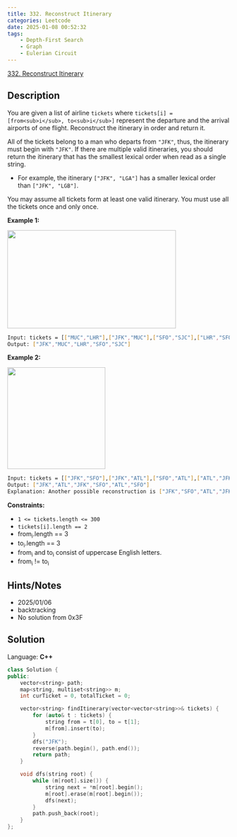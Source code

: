 ```yaml
---
title: 332. Reconstruct Itinerary
categories: Leetcode
date: 2025-01-08 00:52:32
tags:
    - Depth-First Search
    - Graph
    - Eulerian Circuit
---
```


[332. Reconstruct Itinerary](https://leetcode.com/problems/reconstruct-itinerary/description/?envType=problem-list-v2&envId=plakya4j)

## Description

You are given a list of airline `tickets` where `tickets[i] = [from<sub>i</sub>, to<sub>i</sub>]` represent the departure and the arrival airports of one flight. Reconstruct the itinerary in order and return it.

All of the tickets belong to a man who departs from `"JFK"`, thus, the itinerary must begin with `"JFK"`. If there are multiple valid itineraries, you should return the itinerary that has the smallest lexical order when read as a single string.

- For example, the itinerary `["JFK", "LGA"]` has a smaller lexical order than `["JFK", "LGB"]`.

You may assume all tickets form at least one valid itinerary. You must use all the tickets once and only once.

**Example 1:**

<img alt="" src="https://assets.leetcode.com/uploads/2021/03/14/itinerary1-graph.jpg" style="width: 382px; height: 222px;">

```bash
Input: tickets = [["MUC","LHR"],["JFK","MUC"],["SFO","SJC"],["LHR","SFO"]]
Output: ["JFK","MUC","LHR","SFO","SJC"]
```

**Example 2:**

<img alt="" src="https://assets.leetcode.com/uploads/2021/03/14/itinerary2-graph.jpg" style="width: 222px; height: 230px;">

```bash
Input: tickets = [["JFK","SFO"],["JFK","ATL"],["SFO","ATL"],["ATL","JFK"],["ATL","SFO"]]
Output: ["JFK","ATL","JFK","SFO","ATL","SFO"]
Explanation: Another possible reconstruction is ["JFK","SFO","ATL","JFK","ATL","SFO"] but it is larger in lexical order.
```

**Constraints:**

- `1 <= tickets.length <= 300`
- `tickets[i].length == 2`
- from<sub>i</sub>.length == 3
- to<sub>i</sub>.length == 3
- from<sub>i</sub> and to<sub>i</sub> consist of uppercase English letters.
- from<sub>i</sub> != to<sub>i</sub>

## Hints/Notes

- 2025/01/06
- backtracking
- No solution from 0x3F

## Solution

Language: **C++**

```C++
class Solution {
public:
    vector<string> path;
    map<string, multiset<string>> m;
    int curTicket = 0, totalTicket = 0;

    vector<string> findItinerary(vector<vector<string>>& tickets) {
        for (auto& t : tickets) {
            string from = t[0], to = t[1];
            m[from].insert(to);
        }
        dfs("JFK");
        reverse(path.begin(), path.end());
        return path;
    }

    void dfs(string root) {
        while (m[root].size()) {
            string next = *m[root].begin();
            m[root].erase(m[root].begin());
            dfs(next);
        }
        path.push_back(root);
    }
};
```
